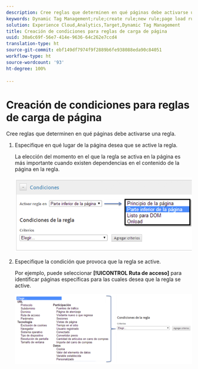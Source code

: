 ```yaml
---
description: Cree reglas que determinen en qué páginas debe activarse una regla.
keywords: Dynamic Tag Management;rule;create rule;new rule;page load rule
solution: Experience Cloud,Analytics,Target,Dynamic Tag Management
title: Creación de condiciones para reglas de carga de página
uuid: 30a6c69f-56e7-414e-9636-64c262e7ccd4
translation-type: ht
source-git-commit: ebf149df7974f9f2889b6fe938088eda90c84051
workflow-type: ht
source-wordcount: '93'
ht-degree: 100%

---
```



# Creación de condiciones para reglas de carga de página

Cree reglas que determinen en qué páginas debe activarse una regla.

1. Especifique en qué lugar de la página desea que se active la regla.

   La elección del momento en el que la regla se activa en la página es más importante cuando existen dependencias en el contenido de la página en la regla.

   ![](assets/conditions-page-load-rules1.png)

1. Especifique la condición que provoca que la regla se active.

   Por ejemplo, puede seleccionar **[!UICONTROL Ruta de acceso]** para identificar páginas específicas para las cuales desea que la regla se active.

   ![](assets/conditions-page-load-rules2.png)

